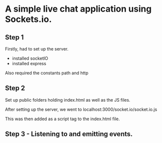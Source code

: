 # A simple live chat application using Sockets.io.

## Step 1
Firstly, had to set up the server.

- installed socketIO
- installed express

Also required the constants path and http

## Step 2

Set up public folders holding index.html as well as the JS files.

After setting up the server, we went to localhost:3000/socket.io/socket.io.js

This was then added as a script tag to the index.html file.

## Step 3 - Listening to and emitting events.
